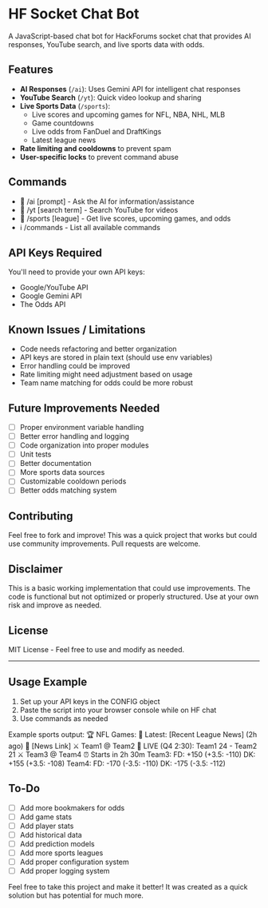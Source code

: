 # HF Socket Chat Bot

A JavaScript-based chat bot for HackForums socket chat that provides AI responses, YouTube search, and live sports data with odds.

## Features

- **AI Responses** (`/ai`): Uses Gemini API for intelligent chat responses
- **YouTube Search** (`/yt`): Quick video lookup and sharing
- **Live Sports Data** (`/sports`): 
  - Live scores and upcoming games for NFL, NBA, NHL, MLB
  - Game countdowns
  - Live odds from FanDuel and DraftKings
  - Latest league news
- **Rate limiting and cooldowns** to prevent spam
- **User-specific locks** to prevent command abuse

## Commands

- 🤖 /ai [prompt] - Ask the AI for information/assistance
- 🎥 /yt [search term] - Search YouTube for videos
- 🏀 /sports [league] - Get live scores, upcoming games, and odds
- ℹ️ /commands - List all available commands

## API Keys Required

You'll need to provide your own API keys:
- Google/YouTube API
- Google Gemini API
- The Odds API

## Known Issues / Limitations

- Code needs refactoring and better organization
- API keys are stored in plain text (should use env variables)
- Error handling could be improved
- Rate limiting might need adjustment based on usage
- Team name matching for odds could be more robust

## Future Improvements Needed

- [ ] Proper environment variable handling
- [ ] Better error handling and logging
- [ ] Code organization into proper modules
- [ ] Unit tests
- [ ] Better documentation
- [ ] More sports data sources
- [ ] Customizable cooldown periods
- [ ] Better odds matching system

## Contributing

Feel free to fork and improve! This was a quick project that works but could use community improvements. Pull requests are welcome.

## Disclaimer

This is a basic working implementation that could use improvements. The code is functional but not optimized or properly structured. Use at your own risk and improve as needed.

## License

MIT License - Feel free to use and modify as needed.

---

## Usage Example

1. Set up your API keys in the CONFIG object
2. Paste the script into your browser console while on HF chat
3. Use commands as needed

Example sports output:
🏆 NFL Games:
📰 Latest: [Recent League News] (2h ago)
🔗 [News Link]
⚔️ Team1 @ Team2
🔴 LIVE (Q4 2:30): Team1 24 - Team2 21
⚔️ Team3 @ Team4
⏰ Starts in 2h 30m
Team3:
FD: +150 (+3.5: -110)
DK: +155 (+3.5: -108)
Team4:
FD: -170 (-3.5: -110)
DK: -175 (-3.5: -112)

## To-Do

- [ ] Add more bookmakers for odds
- [ ] Add game stats
- [ ] Add player stats
- [ ] Add historical data
- [ ] Add prediction models
- [ ] Add more sports leagues
- [ ] Add proper configuration system
- [ ] Add proper logging system

Feel free to take this project and make it better! It was created as a quick solution but has potential for much more.
